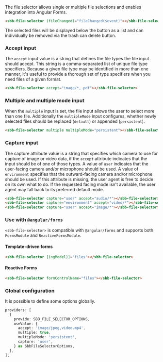 The file selector allows single or multiple file selections and enables integration into Angular
Forms.

```html
<sbb-file-selector (fileChanged)="fileChanged($event)"></sbb-file-selector>
```

The selected files will be displayed below the button as a list and can individually be removed
via the trash can delete button.

### Accept input

The `accept` input value is a string that defines the file types the file input should accept.
This string is a comma-separated list of unique file type specifiers. Because a given file type
may be identified in more than one manner, it's useful to provide a thorough set of type specifiers
when you need files of a given format.

```html
<sbb-file-selector accept="image/*,.pdf"></sbb-file-selector>
```

### Multiple and multiple mode input

When the `multiple` input is set, the file input allows the user to select more than one file.
Additionally the `multipleMode` input configures, whether newly selected files should be
replaced (`default`) or appended (`persistent`).

```html
<sbb-file-selector multiple multipleMode="persistent"></sbb-file-selector>
```

### Capture input

The capture attribute value is a string that specifies which camera to use for capture of image or
video data, if the `accept` attribute indicates that the input should be of one of those types. A
value of `user` indicates that the user-facing camera and/or microphone should be used. A value of
`environment` specifies that the outward-facing camera and/or microphone should be used. If this
attribute is missing, the user agent is free to decide on its own what to do. If the requested
facing mode isn't available, the user agent may fall back to its preferred default mode.

```html
<sbb-file-selector capture="user" accept="audio/*"></sbb-file-selector>
<sbb-file-selector capture="environment" accept="video/*"></sbb-file-selector>
<sbb-file-selector capture="user" accept="image/*"></sbb-file-selector>
```

### Use with `@angular/forms`

`<sbb-file-selector>` is compatible with `@angular/forms` and supports both `FormsModule`
and `ReactiveFormsModule`.

#### Template-driven forms

```html
<sbb-file-selector [(ngModel)]="files"></sbb-file-selector>
```

#### Reactive Forms

```html
<sbb-file-selector formControlName="files"></sbb-file-selector>
```

### Global configuration

It is possible to define some options globally.

```ts
providers: [
  {
    provide: SBB_FILE_SELECTOR_OPTIONS,
    useValue: {
      accept: 'image/jpeg,video.mp4',
      multiple: true,
      multipleMode: 'persistent',
      capture: 'user',
    } as SbbFileSelectorOptions,
  },
];
```
